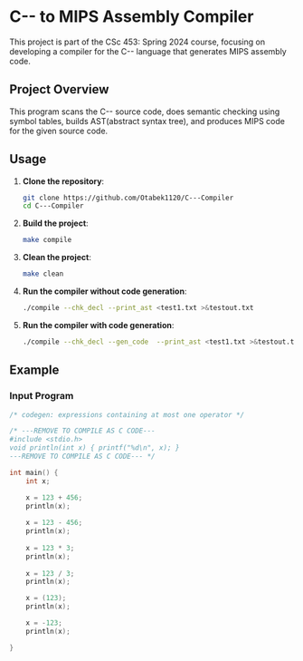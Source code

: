 # C-- to MIPS Assembly Compiler

This project is part of the CSc 453: Spring 2024 course, focusing on developing a compiler for the C-- language that generates MIPS assembly code. 

## Project Overview

This program scans the C-- source code, does semantic checking using symbol tables, builds AST(abstract syntax tree), and produces MIPS code for the given source code. 



## Usage

1. **Clone the repository**:
    ```sh
    git clone https://github.com/Otabek1120/C---Compiler
    cd C---Compiler
    ```

2. **Build the project**:
    ```sh
    make compile
    ```

3. **Clean the project**:
    ```sh
    make clean
    ```

4. **Run the compiler without code generation**:
    ```sh
    ./compile --chk_decl --print_ast <test1.txt >&testout.txt
    ```
5. **Run the compiler with code generation**:
   ```sh
   ./compile --chk_decl --gen_code  --print_ast <test1.txt >&testout.txt
   ```

## Example

### Input Program

```c
/* codegen: expressions containing at most one operator */

/* ---REMOVE TO COMPILE AS C CODE---
#include <stdio.h>
void println(int x) { printf("%d\n", x); }
---REMOVE TO COMPILE AS C CODE--- */

int main() {
    int x;

    x = 123 + 456;
    println(x);
    
    x = 123 - 456;
    println(x);
    
    x = 123 * 3;
    println(x);
    
    x = 123 / 3;
    println(x);

    x = (123);
    println(x);

    x = -123;
    println(x);

}
